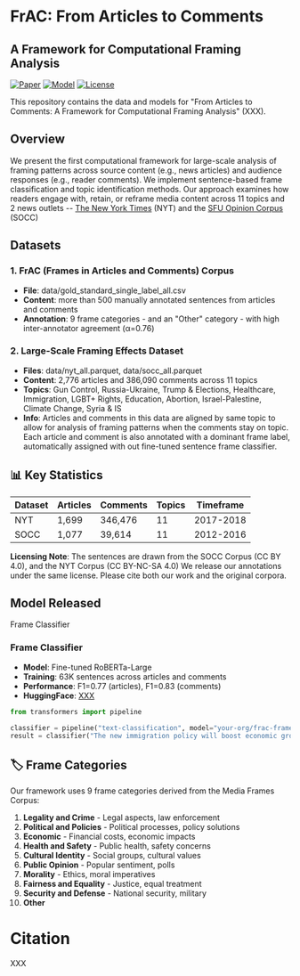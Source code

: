 # FrAC: From Articles to Comments
## A Framework for Computational Framing Analysis

[![Paper](https://img.shields.io/badge/paper-TACL-blue)](link-to-paper)
[![Model](https://img.shields.io/badge/🤗%20Hugging%20Face-Model-yellow)](link-to-model)
[![License](https://img.shields.io/badge/License-CC%20BY%204.0-green.svg)](https://creativecommons.org/licenses/by/4.0/)

This repository contains the data and models for "From Articles to Comments: A Framework for Computational Framing Analysis" (XXX).

## Overview
We present the first computational framework for large-scale analysis of framing patterns across source content (e.g., news articles) and audience responses (e.g., reader comments). 
We implement sentence-based frame classification and topic identification methods.
Our approach examines how readers engage with, retain, or reframe media content across 11 topics and 2 news outlets -- [The New York Times](https://www.kaggle.com/datasets/aashita/nyt-comments) (NYT) and the [SFU Opinion Corpus](https://github.com/sfu-discourse-lab/SOCC) (SOCC)

## Datasets
### 1. FrAC (Frames in Articles and Comments) Corpus
- **File**: data/gold_standard_single_label_all.csv
- **Content**: more than 500 manually annotated sentences from articles and comments
- **Annotation**: 9 frame categories - and an "Other" category - with high inter-annotator agreement (α=0.76)
  
### 2. Large-Scale Framing Effects Dataset
- **Files**: data/nyt_all.parquet, data/socc_all.parquet
- **Content**: 2,776 articles and 386,090 comments across 11 topics
- **Topics**: Gun Control, Russia-Ukraine, Trump & Elections, Healthcare, Immigration, LGBT+ Rights, Education, Abortion, Israel-Palestine, Climate Change, Syria & IS
- **Info**: Articles and comments in this data are aligned by same topic to allow for analysis of framing patterns when the comments stay on topic. Each article and comment is also annotated with a dominant frame label, automatically assigned with out fine-tuned sentence frame classifier.

## 📊 Key Statistics

| Dataset | Articles | Comments | Topics | Timeframe |
|---------|----------|----------|---------|-----------|
| NYT     | 1,699    | 346,476  | 11      | 2017-2018 |
| SOCC    | 1,077    | 39,614   | 11      | 2012-2016 |

**Licensing Note**: The sentences are drawn from the SOCC Corpus (CC BY 4.0), and the NYT Corpus (CC BY-NC-SA 4.0)
We release our annotations under the same license. Please cite both our work and the original corpora. 


## Model Released

Frame Classifier

### Frame Classifier
- **Model**: Fine-tuned RoBERTa-Large 
- **Training**: 63K sentences across articles and comments
- **Performance**: F1=0.77 (articles), F1=0.83 (comments)
- **HuggingFace**: [XXX](link-to-model)

```python
from transformers import pipeline

classifier = pipeline("text-classification", model="your-org/frac-frame-classifier")
result = classifier("The new immigration policy will boost economic growth.")
```

## 🏷️ Frame Categories

Our framework uses 9 frame categories derived from the Media Frames Corpus:

1. **Legality and Crime** - Legal aspects, law enforcement
2. **Political and Policies** - Political processes, policy solutions  
3. **Economic** - Financial costs, economic impacts
4. **Health and Safety** - Public health, safety concerns
5. **Cultural Identity** - Social groups, cultural values
6. **Public Opinion** - Popular sentiment, polls
7. **Morality** - Ethics, moral imperatives
8. **Fairness and Equality** - Justice, equal treatment
9. **Security and Defense** - National security, military
10. **Other**
  

# Citation
XXX
